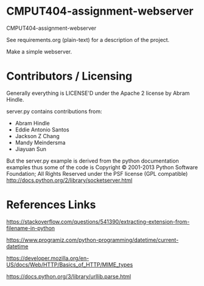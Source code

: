 CMPUT404-assignment-webserver
=============================

CMPUT404-assignment-webserver

See requirements.org (plain-text) for a description of the project.

Make a simple webserver.

Contributors / Licensing
========================

Generally everything is LICENSE'D under the Apache 2 license by Abram Hindle.

server.py contains contributions from:

* Abram Hindle
* Eddie Antonio Santos
* Jackson Z Chang
* Mandy Meindersma
* Jiayuan Sun 

But the server.py example is derived from the python documentation
examples thus some of the code is Copyright © 2001-2013 Python
Software Foundation; All Rights Reserved under the PSF license (GPL
compatible) http://docs.python.org/2/library/socketserver.html

References Links
================
https://stackoverflow.com/questions/541390/extracting-extension-from-filename-in-python

https://www.programiz.com/python-programming/datetime/current-datetime

https://developer.mozilla.org/en-US/docs/Web/HTTP/Basics_of_HTTP/MIME_types

https://docs.python.org/3/library/urllib.parse.html

